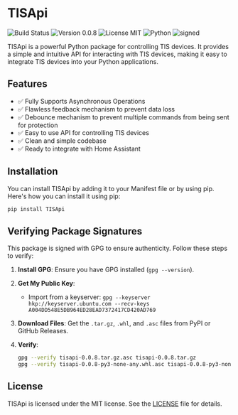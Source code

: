 # TISApi

![Build Status](https://img.shields.io/badge/build-passing-brightgreen)
![Version 0.0.8](https://img.shields.io/badge/version-0.0.8-blue)
![License MIT](https://img.shields.io/badge/license-MIT-green)
![Python](https://img.shields.io/badge/python-3.11+-orange)
![signed](https://img.shields.io/badge/signed-yes-green)

TISApi is a powerful Python package for controlling TIS devices. It provides a simple and intuitive API for interacting with TIS devices, making it easy to integrate TIS devices into your Python applications.

## Features

- ✅ Fully Supports Asynchronous Operations
- ✅ Flawless feedback mechanism to prevent data loss
- ✅ Debounce mechanism to prevent multiple commands from being sent for protection
- ✅ Easy to use API for controlling TIS devices
- ✅ Clean and simple codebase
- ✅ Ready to integrate with Home Assistant

## Installation

You can install TISApi by adding it to your Manifest file or by using pip. Here's how you can install it using pip:

```bash
pip install TISApi
```

## Verifying Package Signatures

This package is signed with GPG to ensure authenticity. Follow these steps to verify:

1. **Install GPG**: Ensure you have GPG installed (`gpg --version`).

2. **Get My Public Key**:
   - Import from a keyserver: `gpg --keyserver hkp://keyserver.ubuntu.com --recv-keys A004DD548E5DB964ED28EAD7372417CD420AD769`

3. **Download Files**: Get the `.tar.gz`, `.whl`, and `.asc` files from PyPI or GitHub Releases.

4. **Verify**:

   ```bash
   gpg --verify tisapi-0.0.8.tar.gz.asc tisapi-0.0.8.tar.gz
   gpg --verify tisapi-0.0.8-py3-none-any.whl.asc tisapi-0.0.8-py3-none-any.whl

## License

TISApi is licensed under the MIT license. See the [LICENSE](https://github.com/KarimTIS/TISApi/blob/main/LICENSE) file for details.

